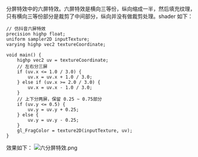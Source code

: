 分屏特效中的六屏特效。六屏特效是横向三等份，纵向缩成一半，然后填充纹理，只有横向三等份部分是裁剪了中间部分，纵向并没有做裁剪处理。shader  如下：
```
// 仿抖音六屏特效
precision highp float;
uniform sampler2D inputTexture;
varying highp vec2 textureCoordinate;

void main() {
    highp vec2 uv = textureCoordinate;
    // 左右分三屏
    if (uv.x <= 1.0 / 3.0) {
        uv.x = uv.x + 1.0 / 3.0;
    } else if (uv.x >= 2.0 / 3.0) {
        uv.x = uv.x - 1.0 / 3.0;
    }
    // 上下分两屏，保留 0.25 ~ 0.75部分
    if (uv.y <= 0.5) {
        uv.y = uv.y + 0.25;
    } else {
        uv.y = uv.y - 0.25;
    }
    gl_FragColor = texture2D(inputTexture, uv);
}
```
效果如下：
![六分屏特效.png](https://upload-images.jianshu.io/upload_images/2103804-01e9c7b641bcd3bb.png?imageMogr2/auto-orient/strip%7CimageView2/2/w/1240)
